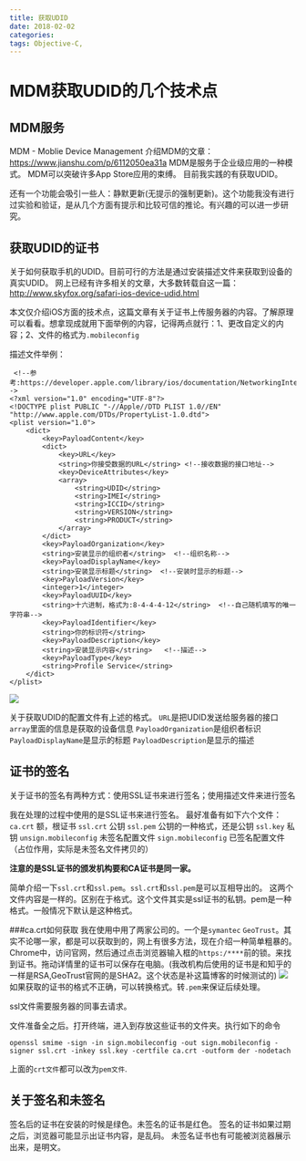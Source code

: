 ```yaml
---
title: 获取UDID
date: 2018-02-02
categories:
tags: Objective-C,
---
```


# MDM获取UDID的几个技术点
## MDM服务
MDM - Moblie Device Management
介绍MDM的文章：
https://www.jianshu.com/p/6112050ea31a
MDM是服务于企业级应用的一种模式。
MDM可以突破许多App Store应用的束缚。
目前我实践的有获取UDID。

还有一个功能会吸引一些人：静默更新(无提示的强制更新)。这个功能我没有进行过实验和验证，是从几个方面有提示和比较可信的推论。有兴趣的可以进一步研究。


## 获取UDID的证书
关于如何获取手机的UDID。目前可行的方法是通过安装描述文件来获取到设备的真实UDID。
网上已经有许多相关的文章，大多数转载自这一篇：
http://www.skyfox.org/safari-ios-device-udid.html

本文仅介绍iOS方面的技术点，这篇文章有关于证书上传服务器的内容。了解原理可以看看。想拿现成就用下面举例的内容，记得两点就行：1、更改自定义的内容；2、文件的格式为`.mobileconfig`

描述文件举例：

```
 <!--参考:https://developer.apple.com/library/ios/documentation/NetworkingInternet/Conceptual/iPhoneOTAConfiguration/ConfigurationProfileExamples/ConfigurationProfileExamples.html-->
<?xml version="1.0" encoding="UTF-8"?>
<!DOCTYPE plist PUBLIC "-//Apple//DTD PLIST 1.0//EN" "http://www.apple.com/DTDs/PropertyList-1.0.dtd">
<plist version="1.0">
    <dict>
        <key>PayloadContent</key>
        <dict>
            <key>URL</key>
            <string>你接受数据的URL</string> <!--接收数据的接口地址-->
            <key>DeviceAttributes</key>
            <array>
                <string>UDID</string>
                <string>IMEI</string>
                <string>ICCID</string>
                <string>VERSION</string>
                <string>PRODUCT</string>
            </array>
        </dict>
        <key>PayloadOrganization</key>
        <string>安装显示的组织者</string>  <!--组织名称-->
        <key>PayloadDisplayName</key>
        <string>安装显示标题</string>  <!--安装时显示的标题-->
        <key>PayloadVersion</key>
        <integer>1</integer>
        <key>PayloadUUID</key>
        <string>十六进制，格式为:8-4-4-4-12</string>  <!--自己随机填写的唯一字符串-->
        <key>PayloadIdentifier</key>
        <string>你的标识符</string>
        <key>PayloadDescription</key>
        <string>安装显示内容</string>   <!--描述-->
        <key>PayloadType</key>
        <string>Profile Service</string>
    </dict>
</plist>
```

![](https://github.com/linco1028/blog/picture/15281058755039.jpg)

关于获取UDID的配置文件有上述的格式。
`URL`是把UDID发送给服务器的接口
`array`里面的信息是获取的设备信息
`PayloadOrganization`是组织者标识
`PayloadDisplayName`是显示的标题
`PayloadDescription`是显示的描述

## 证书的签名
关于证书的签名有两种方式：使用SSL证书来进行签名；使用描述文件来进行签名

我在处理的过程中使用的是SSL证书来进行签名。
最好准备有如下六个文件：
`ca.crt`  额，根证书
`ssl.crt` 公钥
`ssl.pem` 公钥的一种格式，还是公钥
`ssl.key` 私钥
`unsign.mobileconfig` 未签名配置文件
`sign.mobileconfig` 已签名配置文件（占位作用，实际是未签名文件拷贝的）

**注意的是SSL证书的颁发机构要和CA证书是同一家。**

简单介绍一下`ssl.crt`和`ssl.pem`。`ssl.crt`和`ssl.pem`是可以互相导出的。
这两个文件内容是一样的。区别在于格式。这个文件其实是ssl证书的私钥。pem是一种格式。一般情况下默认是这种格式。

###ca.crt如何获取
我在使用中用了两家公司的。一个是`symantec` `GeoTrust`。其实不论哪一家，都是可以获取到的，网上有很多方法，现在介绍一种简单粗暴的。
Chrome中，访问官网，然后通过点击浏览器输入框的`https:/****`前的锁。来找到证书。拖动详情里的证书可以保存在电脑。(我改机构后使用的证书是和知乎的一样是RSA,GeoTrust官网的是SHA2。这个状态是补这篇博客的时候测试的)
![](https://github.com/linco1028/blog/picture/15282777076222.jpg)
如果获取的证书的格式不正确，可以转换格式。转`.pem`来保证后续处理。

ssl文件需要服务器的同事去请求。

文件准备全之后。打开终端，进入到存放这些证书的文件夹。执行如下的命令

```
openssl smime -sign -in sign.mobileconfig -out sign.mobileconfig -signer ssl.crt -inkey ssl.key -certfile ca.crt -outform der -nodetach
```
上面的`crt文件`都可以改为`pem文件`.


## 关于签名和未签名
签名后的证书在安装的时候是绿色。未签名的证书是红色。
签名的证书如果过期之后，浏览器可能显示出证书内容，是乱码。
未签名证书也有可能被浏览器展示出来，是明文。







